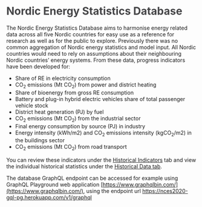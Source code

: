 # <span style="color:#454547">Nordic Energy Statistics Database </span>

The Nordic Energy Statistics Database aims to harmonise energy related data across all five Nordic countries for easy use as a reference for research as well as for the public to explore. Previously there was no common aggregation of Nordic energy statistics and model input. All Nordic countries would need to rely on assumptions about their neighbouring Nordic countries’ energy systems.
From these data, progress indicators have been developed for:
- Share of RE in electricity consumption
- CO<sub>2</sub> emissions (Mt CO<sub>2</sub>) from power and district heating
- Share of bioenergy from gross RE consumption
- Battery and plug-in hybrid electric vehicles share of total passenger vehicle stock
- District heat generation (PJ) by fuel
- CO<sub>2</sub> emissions (Mt CO<sub>2</sub>) from the industrial sector
- Final energy consumption by source (PJ) in industry
- Energy intensity (kWh/m2) and CO<sub>2</sub> emissions intensity (kgCO<sub>2</sub>/m2) in the buildings sector 
- CO<sub>2</sub> emissions (Mt CO<sub>2</sub>) from road transport

You can review these indicators under the [Historical Indicators](./tab9) tab and view the individual historical statistics under the
[Historical Data tab](./tab10).

The database GraphQL endpoint can be accessed for example using GraphQL Playground web application [https://www.graphqlbin.com/](https://www.graphqlbin.com/), using the endpoint url https://nces2020-gql-pg.herokuapp.com/v1/graphql
